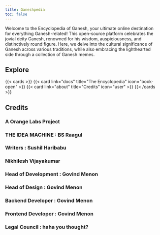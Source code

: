 ```yaml
---
title: Ganeshpedia
toc: false
---
```


Welcome to the Encyclopedia of Ganesh, your ultimate online destination for everything Ganesh-related! This open-source platform celebrates the jovial deity Ganesh, renowned for his wisdom, auspiciousness, and distinctively round figure. Here, we delve into the cultural significance of Ganesh across various traditions, while also embracing the lighthearted side through a collection of Ganesh memes.

## Explore

{{< cards >}}
  {{< card link="docs" title="The Encyclopedia" icon="book-open" >}}
  {{< card link="about" title="Credits" icon="user" >}}
{{< /cards >}}

## Credits

###          A Orange Labs Project 
### 
###   THE IDEA MACHINE  : BS Raagul
###             Writers : Sushil Haribabu
###                       Nikhilesh Vijayakumar
### Head of Development : Govind Menon
###      Head of Design : Govind Menon
###   Backend Developer : Govind Menon
###  Frontend Developer : Govind Menon
###       Legal Council : haha you thought?
                     

